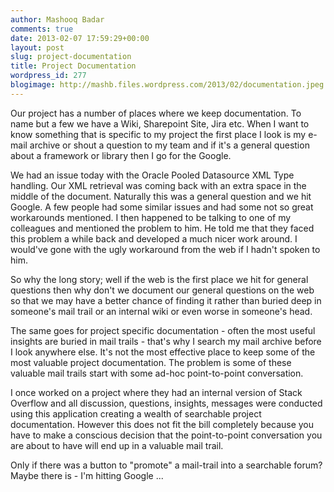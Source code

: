 ```yaml
---
author: Mashooq Badar
comments: true
date: 2013-02-07 17:59:29+00:00
layout: post
slug: project-documentation
title: Project Documentation
wordpress_id: 277
blogimage: http://mashb.files.wordpress.com/2013/02/documentation.jpeg
---
```


Our project has a number of places where we keep documentation. To name but a few we have a Wiki, Sharepoint Site, Jira etc. When I want to know something that is specific to my project the first place I look is my e-mail archive or shout a question to my team and if it's a general question about a framework or library then I go for the Google.

We had an issue today with the Oracle Pooled Datasource XML Type handling. Our XML retrieval was coming back with an extra space in the middle of the document. Naturally this was a general question and we hit Google. A few people had some similar issues and had some not so great workarounds mentioned. I then happened to be talking to one of my colleagues and mentioned the problem to him. He told me that they faced this problem a while back and developed a much nicer work around. I would've gone with the ugly workaround from the web if I hadn't spoken to him.

So why the long story; well if the web is the first place we hit for general questions then why don't we document our general questions on the web so that we may have a better chance of finding it rather than buried deep in someone's mail trail or an internal wiki or even worse in someone's head.

The same goes for project specific documentation - often the most useful insights are buried in mail trails - that's why I search my mail archive before I look anywhere else. It's not the most effective place to keep some of the most valuable project documentation. The problem is some of these valuable mail trails start with some ad-hoc point-to-point conversation.

I once worked on a project where they had an internal version of Stack Overflow and all discussion, questions, insights, messages were conducted using this application creating a wealth of searchable project documentation. However this does not fit the bill completely because you have to make a conscious decision that the point-to-point conversation you are about to have will end up in a valuable mail trail.

Only if there was a button to "promote" a mail-trail into a searchable forum? Maybe there is - I'm hitting Google ...
